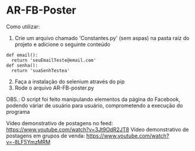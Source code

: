 # AR-FB-Poster

Como utilizar:
  1) Crie um arquivo chamado 'Constantes.py' (sem aspas) na pasta raiz do projeto e adicione o seguinte conteúdo
    
    def email():
      return 'seuEmailTeste@email.com'
    def senha():
      return 'suaSenhTestea'
      
  2) Faça a instalação do selenium através do pip
  3) Rode o arquivo AR-FB-poster.py
  
OBS.: O script foi feito manipulando elementos da página do Facebook, podendo váriar de usuário para usuário, comprometendo a      execução do programa

Vídeo demonstrativo de postagens no feed: https://www.youtube.com/watch?v=3Jt9OdR2JT8
Vídeo demonstrativo de postagens em grupos de venda: https://www.youtube.com/watch?v=-8LF5YmzMRM

